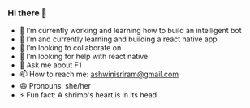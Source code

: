 ### Hi there 👋

<!--
**Ashwini-Sriram/Ashwini-Sriram** is a ✨ _special_ ✨ repository because its `README.md` (this file) appears on your GitHub profile.

Here are some ideas to get you started:
-->
- 🔭 I’m currently working and learning how to build an intelligent bot
- 🌱 I’m and currently learning and building a react native app
- 👯 I’m looking to collaborate on 
- 🤔 I’m looking for help with react native 
- 💬 Ask me about F1
- 📫 How to reach me: ashwinisriram@gmail.com
- 😄 Pronouns: she/her
- ⚡ Fun fact: A shrimp's heart is in its head
